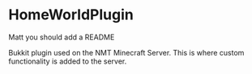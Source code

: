 HomeWorldPlugin
===============

Matt you should add a README

Bukkit plugin used on the NMT Minecraft Server. This is where custom functionality is added to the server.
